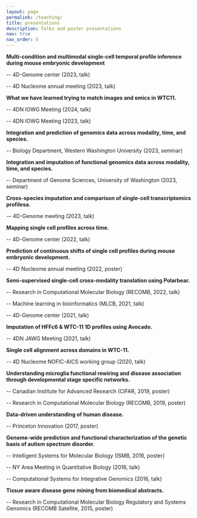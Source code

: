 ```yaml
---
layout: page
permalink: /teaching/
title: presentations
description: Talks and poster presentations
nav: true
nav_order: 5
---
```


**Multi-condition and multimodal single-cell temporal profile inference during mouse embryonic development**

  -- 4D-Genome center (2023, talk)

  -- 4D Nucleome annual meeting (2023, talk)


**What we have learned trying to match images and omics in WTC11.**

  -- 4DN IOWG Meeting (2024, talk)

  -- 4DN IOWG Meeting (2023, talk)


**Integration and prediction of genomics data across modality, time, and species.**

  -- Biology Department, Western Washington University (2023, seminar)



**Integration and imputation of functional genomics data across modality, time, and species.**

  -- Department of Genome Sciences, University of Washington (2023, seminar)


**Cross-species imputation and comparison of single-cell transcriptomics profilesa.**

  -– 4D-Genome meeting (2023, talk)


**Mapping single cell profiles across time.**

  -- 4D-Genome center (2022, talk)


**Prediction of continuous shifts of single cell profiles during mouse embryonic development.**

  -- 4D Nucleome annual meeting (2022, poster)


**Semi-supervised single-cell cross-modality translation using Polarbear.**

  -- Research in Computational Molecular Biology (RECOMB, 2022, talk)

  -- Machine learning in bioinformatics (MLCB, 2021, talk)

  -- 4D-Genome center (2021, talk)


**Imputation of HFFc6 & WTC-11 1D profiles using Avocado.**

  -- 4DN JAWG Meeting (2021, talk)


**Single cell alignment across domains in WTC-11.**

  -- 4D Nucleome NOFIC-AICS working group (2020, talk)


**Understanding microglia functional rewiring and disease association through developmental stage specific networks.**

  -- Canadian Institute for Advanced Research (CIFAR, 2019, poster)

  -- Research in Computational Molecular Biology (RECOMB, 2019, poster)


**Data-driven understanding of human disease.**

  -- Princeton Innovation (2017, poster)


**Genome-wide prediction and functional characterization of the genetic basis of autism spectrum disorder.**

  -- Intelligent Systems for Molecular Biology (ISMB, 2016, poster)

  -- NY Area Meeting in Quantitative Biology (2016, talk)

  -- Computational Systems for Integrative Genomics (2016, talk)


**Tissue aware disease gene mining from biomedical abstracts.**

  -- Research in Computational Molecular Biology Regulatory and Systems Genomics (RECOMB Satellite, 2015, poster)
